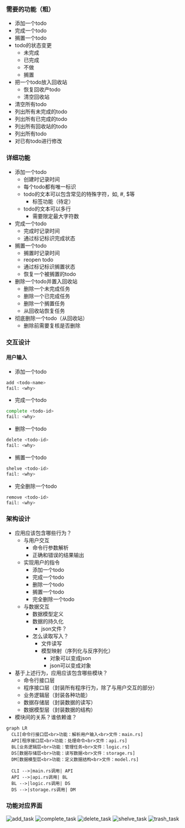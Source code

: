 ### 需要的功能（粗）
- 添加一个todo
- 完成一个todo
- 搁置一个todo
- todo的状态变更
  - 未完成
  - 已完成
  - 不做
  - 搁置
- 把一个todo放入回收站
  - 恢复回收产todo
  - 清空回收站
- 清空所有todo
- 列出所有未完成的todo
- 列出所有已完成的todo
- 列出所有回收站的todo
- 列出所有todo
- 对已有todo进行修改

### 详细功能
- 添加一个todo
  - 创建时记录时间
  - 每个todo都有唯一标识
  - todo的文本可以包含常见的特殊字符，如, #, $等
    - 标签功能（待定）
  - todo的文本可以多行
    - 需要限定最大字符数
- 完成一个todo
  - 完成时记录时间
  - 通过标记标识完成状态
- 搁置一个todo
  - 搁置时记录时间
  - reopen todo
  - 通过标记标识搁置状态
  - 恢复一个被搁置的todo
- 删除一个todo并置入回收站
  - 删除一个未完成任务
  - 删除一个已完成任务
  - 删除一个搁置任务
  - 从回收站恢复任务
- 彻底删除一个todo（从回收站）
  - 删除前需要复核是否删除

### 交互设计
#### 用户输入

- 添加一个todo

```bash
add <todo-name>
fail: <why>
```

- 完成一个todo

```bash
complete <todo-id>
fail: <why>
```

- 删除一个todo

```bash
delete <todo-id>
fail: <why>
```

- 搁置一个todo

```bash
shelve <todo-id>
fail: <why>
```

- 完全删除一个todo

```bash
remove <todo-id>
fail: <why>
```

### 架构设计
- 应用应该包含哪些行为？
  - 与用户交互
    - 命令行参数解析
    - 正确和错误的结果输出
  - 实现用户的指令
    - 添加一个todo
    - 完成一个todo
    - 删除一个todo
    - 搁置一个todo
    - 完全删除一个todo
  - 与数据交互
    - 数据模型定义
    - 数据的持久化
      - json文件？
    - 怎么读取写入？
      - 文件读写
      - 模型映射（序列化与反序列化）
        - 对象可以变成json
        - json可以变成对象
- 基于上述行为，应用应该包含哪些模块？
  - 命令行接口层
  - 程序接口层（封装所有程序行为，除了与用户交互的部分）
  - 业务逻辑层（封装各种功能）
  - 数据存储层（封装数据的读写）
  - 数据模型层（封装数据的结构）
- 模块间的关系？谁依赖谁？
```mermaid
graph LR
  CLI[命令行接口层<br>功能：解析用户输入<br>文件：main.rs]
  API[程序接口层<br>功能：处理命令<br>文件：api.rs]
  BL[业务逻辑层<br>功能：管理任务<br>文件：logic.rs]
  DS[数据存储层<br>功能：读写数据<br>文件：storage.rs]
  DM[数据模型层<br>功能：定义数据结构<br>文件：model.rs]

  CLI -->|main.rs调用| API
  API -->|api.rs调用| BL
  BL -->|logic.rs调用| DS
  DS -->|storage.rs调用| DM
```




### 功能对应界面
![add_task](images/add_task.png)
![complete_task](images/complete_task.png)
![delete_task](images/delete_task.png)
![shelve_task](images/shelve_task.png)
![trash_task](images/trash_task.png)
